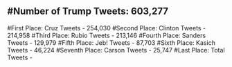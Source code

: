 #Number of Trump Tweets: 603,277
---
#First Place: Cruz Tweets - 254,030
#Second Place: Clinton Tweets - 214,958
#Third Place: Rubio Tweets - 213,146
#Fourth Place: Sanders Tweets - 129,979
#Fifth Place: Jeb! Tweets - 87,703
#Sixth Place: Kasich Tweets - 46,224
#Seventh Place: Carson Tweets - 25,747
#Last Place: Total Tweets -  
